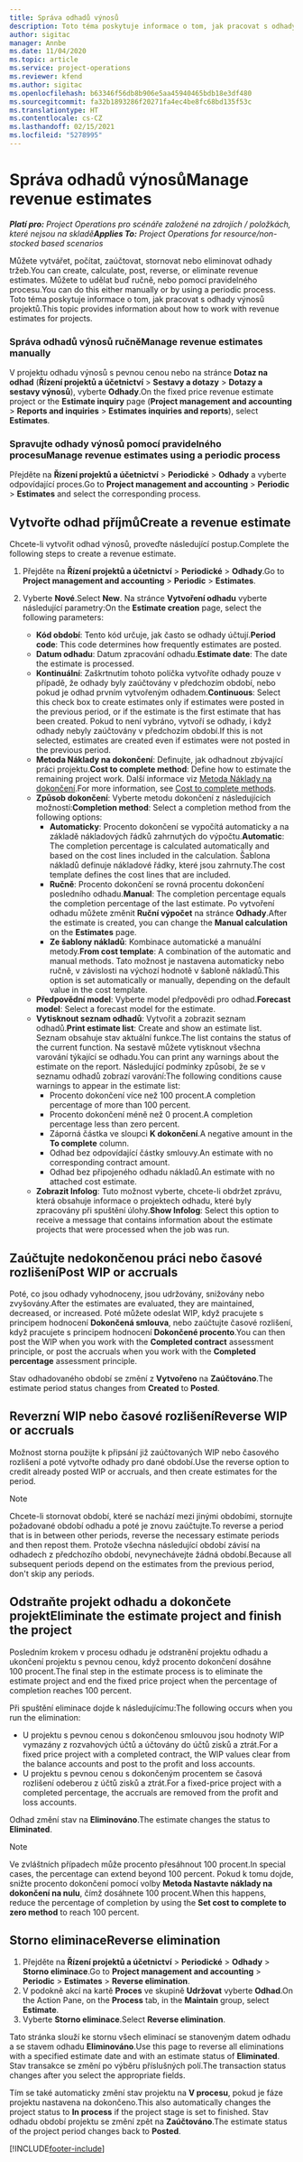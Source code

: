 ```yaml
---
title: Správa odhadů výnosů
description: Toto téma poskytuje informace o tom, jak pracovat s odhady výnosů projektů.
author: sigitac
manager: Annbe
ms.date: 11/04/2020
ms.topic: article
ms.service: project-operations
ms.reviewer: kfend
ms.author: sigitac
ms.openlocfilehash: b63346f56db8b906e5aa45940465bdb18e3df480
ms.sourcegitcommit: fa32b1893286f20271fa4ec4be8fc68bd135f53c
ms.translationtype: HT
ms.contentlocale: cs-CZ
ms.lasthandoff: 02/15/2021
ms.locfileid: "5278995"
---
```

# <a name="manage-revenue-estimates"></a><span data-ttu-id="1566c-103">Správa odhadů výnosů</span><span class="sxs-lookup"><span data-stu-id="1566c-103">Manage revenue estimates</span></span>

<span data-ttu-id="1566c-104">_**Platí pro:** Project Operations pro scénáře založené na zdrojích / položkách, které nejsou na skladě_</span><span class="sxs-lookup"><span data-stu-id="1566c-104">_**Applies To:** Project Operations for resource/non-stocked based scenarios_</span></span>

<span data-ttu-id="1566c-105">Můžete vytvářet, počítat, zaúčtovat, stornovat nebo eliminovat odhady tržeb.</span><span class="sxs-lookup"><span data-stu-id="1566c-105">You can create, calculate, post, reverse, or eliminate revenue estimates.</span></span> <span data-ttu-id="1566c-106">Můžete to udělat buď ručně, nebo pomocí pravidelného procesu.</span><span class="sxs-lookup"><span data-stu-id="1566c-106">You can do this either manually or by using a periodic process.</span></span> <span data-ttu-id="1566c-107">Toto téma poskytuje informace o tom, jak pracovat s odhady výnosů projektů.</span><span class="sxs-lookup"><span data-stu-id="1566c-107">This topic provides information about how to work with revenue estimates for projects.</span></span>

### <a name="manage-revenue-estimates-manually"></a><span data-ttu-id="1566c-108">Správa odhadů výnosů ručně</span><span class="sxs-lookup"><span data-stu-id="1566c-108">Manage revenue estimates manually</span></span>

<span data-ttu-id="1566c-109">V projektu odhadu výnosů s pevnou cenou nebo na stránce **Dotaz na odhad** (**Řízení projektů a účetnictví** > **Sestavy a dotazy** > **Dotazy a sestavy výnosů**), vyberte **Odhady**.</span><span class="sxs-lookup"><span data-stu-id="1566c-109">On the fixed price revenue estimate project or the **Estimate inquiry** page (**Project management and accounting** > **Reports and inquiries** > **Estimates inquiries and reports**), select **Estimates**.</span></span>

### <a name="manage-revenue-estimates-using-a-periodic-process"></a><span data-ttu-id="1566c-110">Spravujte odhady výnosů pomocí pravidelného procesu</span><span class="sxs-lookup"><span data-stu-id="1566c-110">Manage revenue estimates using a periodic process</span></span>

<span data-ttu-id="1566c-111">Přejděte na **Řízení projektů a účetnictví** > **Periodické** > **Odhady** a vyberte odpovídající proces.</span><span class="sxs-lookup"><span data-stu-id="1566c-111">Go to **Project management and accounting** > **Periodic** > **Estimates** and select the corresponding process.</span></span>

## <a name="create-a-revenue-estimate"></a><span data-ttu-id="1566c-112">Vytvořte odhad příjmů</span><span class="sxs-lookup"><span data-stu-id="1566c-112">Create a revenue estimate</span></span>

<span data-ttu-id="1566c-113">Chcete-li vytvořit odhad výnosů, proveďte následující postup.</span><span class="sxs-lookup"><span data-stu-id="1566c-113">Complete the following steps to create a revenue estimate.</span></span> 

1. <span data-ttu-id="1566c-114">Přejděte na **Řízení projektů a účetnictví** > **Periodické** > **Odhady**.</span><span class="sxs-lookup"><span data-stu-id="1566c-114">Go to **Project management and accounting** > **Periodic** > **Estimates**.</span></span>
2. <span data-ttu-id="1566c-115">Vyberte **Nové**.</span><span class="sxs-lookup"><span data-stu-id="1566c-115">Select **New**.</span></span> <span data-ttu-id="1566c-116">Na stránce **Vytvoření odhadu** vyberte následující parametry:</span><span class="sxs-lookup"><span data-stu-id="1566c-116">On the **Estimate creation** page, select the following parameters:</span></span>

   - <span data-ttu-id="1566c-117">**Kód období**: Tento kód určuje, jak často se odhady účtují.</span><span class="sxs-lookup"><span data-stu-id="1566c-117">**Period code**: This code determines how frequently estimates are posted.</span></span>
   - <span data-ttu-id="1566c-118">**Datum odhadu**: Datum zpracování odhadu.</span><span class="sxs-lookup"><span data-stu-id="1566c-118">**Estimate date**: The date the estimate is processed.</span></span>
   - <span data-ttu-id="1566c-119">**Kontinuální**: Zaškrtnutím tohoto políčka vytvoříte odhady pouze v případě, že odhady byly zaúčtovány v předchozím období, nebo pokud je odhad prvním vytvořeným odhadem.</span><span class="sxs-lookup"><span data-stu-id="1566c-119">**Continuous**: Select this check box to create estimates only if estimates were posted in the previous period, or if the estimate is the first estimate that has been created.</span></span> <span data-ttu-id="1566c-120">Pokud to není vybráno, vytvoří se odhady, i když odhady nebyly zaúčtovány v předchozím období.</span><span class="sxs-lookup"><span data-stu-id="1566c-120">If this is not selected, estimates are created even if estimates were not posted in the previous period.</span></span>
   - <span data-ttu-id="1566c-121">**Metoda Náklady na dokončení**: Definujte, jak odhadnout zbývající práci projektu.</span><span class="sxs-lookup"><span data-stu-id="1566c-121">**Cost to complete method**: Define how to estimate the remaining project work.</span></span> <span data-ttu-id="1566c-122">Další informace viz [Metoda Náklady na dokončení](cost-complete-methods.md).</span><span class="sxs-lookup"><span data-stu-id="1566c-122">For more information, see [Cost to complete methods](cost-complete-methods.md).</span></span>
   - <span data-ttu-id="1566c-123">**Způsob dokončení**: Vyberte metodu dokončení z následujících možností:</span><span class="sxs-lookup"><span data-stu-id="1566c-123">**Completion method**: Select a completion method from the following options:</span></span>
     - <span data-ttu-id="1566c-124">**Automaticky**: Procento dokončení se vypočítá automaticky a na základě nákladových řádků zahrnutých do výpočtu.</span><span class="sxs-lookup"><span data-stu-id="1566c-124">**Automatic**: The completion percentage is calculated automatically and based on the cost lines included in the calculation.</span></span> <span data-ttu-id="1566c-125">Šablona nákladů definuje nákladové řádky, které jsou zahrnuty.</span><span class="sxs-lookup"><span data-stu-id="1566c-125">The cost template defines the cost lines that are included.</span></span>
     - <span data-ttu-id="1566c-126">**Ručně**: Procento dokončení se rovná procentu dokončení posledního odhadu.</span><span class="sxs-lookup"><span data-stu-id="1566c-126">**Manual**: The completion percentage equals the completion percentage of the last estimate.</span></span> <span data-ttu-id="1566c-127">Po vytvoření odhadu můžete změnit **Ruční výpočet** na stránce **Odhady**.</span><span class="sxs-lookup"><span data-stu-id="1566c-127">After the estimate is created, you can change the **Manual calculation** on the **Estimates** page.</span></span>
     - <span data-ttu-id="1566c-128">**Ze šablony nákladů**: Kombinace automatické a manuální metody.</span><span class="sxs-lookup"><span data-stu-id="1566c-128">**From cost template**: A combination of the automatic and manual methods.</span></span> <span data-ttu-id="1566c-129">Tato možnost je nastavena automaticky nebo ručně, v závislosti na výchozí hodnotě v šabloně nákladů.</span><span class="sxs-lookup"><span data-stu-id="1566c-129">This option is set automatically or manually, depending on the default value in the cost template.</span></span>
   - <span data-ttu-id="1566c-130">**Předpovědní model**: Vyberte model předpovědi pro odhad.</span><span class="sxs-lookup"><span data-stu-id="1566c-130">**Forecast model**: Select a forecast model for the estimate.</span></span>
   - <span data-ttu-id="1566c-131">**Vytisknout seznam odhadů**: Vytvořit a zobrazit seznam odhadů.</span><span class="sxs-lookup"><span data-stu-id="1566c-131">**Print estimate list**: Create and show an estimate list.</span></span> <span data-ttu-id="1566c-132">Seznam obsahuje stav aktuální funkce.</span><span class="sxs-lookup"><span data-stu-id="1566c-132">The list contains the status of the current function.</span></span> <span data-ttu-id="1566c-133">Na sestavě můžete vytisknout všechna varování týkající se odhadu.</span><span class="sxs-lookup"><span data-stu-id="1566c-133">You can print any warnings about the estimate on the report.</span></span> <span data-ttu-id="1566c-134">Následující podmínky způsobí, že se v seznamu odhadů zobrazí varování:</span><span class="sxs-lookup"><span data-stu-id="1566c-134">The following conditions cause warnings to appear in the estimate list:</span></span>
     - <span data-ttu-id="1566c-135">Procento dokončení více než 100 procent.</span><span class="sxs-lookup"><span data-stu-id="1566c-135">A completion percentage of more than 100 percent.</span></span>
     - <span data-ttu-id="1566c-136">Procento dokončení méně než 0 procent.</span><span class="sxs-lookup"><span data-stu-id="1566c-136">A completion percentage less than zero percent.</span></span>
     - <span data-ttu-id="1566c-137">Záporná částka ve sloupci **K dokončení**.</span><span class="sxs-lookup"><span data-stu-id="1566c-137">A negative amount in the **To complete** column.</span></span>
     - <span data-ttu-id="1566c-138">Odhad bez odpovídající částky smlouvy.</span><span class="sxs-lookup"><span data-stu-id="1566c-138">An estimate with no corresponding contract amount.</span></span>
     - <span data-ttu-id="1566c-139">Odhad bez připojeného odhadu nákladů.</span><span class="sxs-lookup"><span data-stu-id="1566c-139">An estimate with no attached cost estimate.</span></span>
   - <span data-ttu-id="1566c-140">**Zobrazit Infolog**: Tuto možnost vyberte, chcete-li obdržet zprávu, která obsahuje informace o projektech odhadu, které byly zpracovány při spuštění úlohy.</span><span class="sxs-lookup"><span data-stu-id="1566c-140">**Show Infolog**: Select this option to receive a message that contains information about the estimate projects that were processed when the job was run.</span></span>


## <a name="post-wip-or-accruals"></a><span data-ttu-id="1566c-141">Zaúčtujte nedokončenou práci nebo časové rozlišení</span><span class="sxs-lookup"><span data-stu-id="1566c-141">Post WIP or accruals</span></span>

<span data-ttu-id="1566c-142">Poté, co jsou odhady vyhodnoceny, jsou udržovány, snižovány nebo zvyšovány.</span><span class="sxs-lookup"><span data-stu-id="1566c-142">After the estimates are evaluated, they are maintained, decreased, or increased.</span></span> <span data-ttu-id="1566c-143">Poté můžete odeslat WIP, když pracujete s principem hodnocení **Dokončená smlouva**, nebo zaúčtujte časové rozlišení, když pracujete s principem hodnocení **Dokončené procento**.</span><span class="sxs-lookup"><span data-stu-id="1566c-143">You can then post the WIP when you work with the **Completed contract** assessment principle, or post the accruals when you work with the **Completed percentage** assessment principle.</span></span>
  
<span data-ttu-id="1566c-144">Stav odhadovaného období se změní z **Vytvořeno** na **Zaúčtováno**.</span><span class="sxs-lookup"><span data-stu-id="1566c-144">The estimate period status changes from **Created** to **Posted**.</span></span>

## <a name="reverse-wip-or-accruals"></a><span data-ttu-id="1566c-145">Reverzní WIP nebo časové rozlišení</span><span class="sxs-lookup"><span data-stu-id="1566c-145">Reverse WIP or accruals</span></span>

<span data-ttu-id="1566c-146">Možnost storna použijte k připsání již zaúčtovaných WIP nebo časového rozlišení a poté vytvořte odhady pro dané období.</span><span class="sxs-lookup"><span data-stu-id="1566c-146">Use the reverse option to credit already posted WIP or accruals, and then create estimates for the period.</span></span>

> [!NOTE]
> <span data-ttu-id="1566c-147">Chcete-li stornovat období, které se nachází mezi jinými obdobími, stornujte požadované období odhadu a poté je znovu zaúčtujte.</span><span class="sxs-lookup"><span data-stu-id="1566c-147">To reverse a period that is in between other periods, reverse the necessary estimate periods and then repost them.</span></span> <span data-ttu-id="1566c-148">Protože všechna následující období závisí na odhadech z předchozího období, nevynechávejte žádná období.</span><span class="sxs-lookup"><span data-stu-id="1566c-148">Because all subsequent periods depend on the estimates from the previous period, don't skip any periods.</span></span>

## <a name="eliminate-the-estimate-project-and-finish-the-project"></a><span data-ttu-id="1566c-149">Odstraňte projekt odhadu a dokončete projekt</span><span class="sxs-lookup"><span data-stu-id="1566c-149">Eliminate the estimate project and finish the project</span></span>

<span data-ttu-id="1566c-150">Posledním krokem v procesu odhadu je odstranění projektu odhadu a ukončení projektu s pevnou cenou, když procento dokončení dosáhne 100 procent.</span><span class="sxs-lookup"><span data-stu-id="1566c-150">The final step in the estimate process is to eliminate the estimate project and end the fixed price project when the percentage of completion reaches 100 percent.</span></span>

<span data-ttu-id="1566c-151">Při spuštění eliminace dojde k následujícímu:</span><span class="sxs-lookup"><span data-stu-id="1566c-151">The following occurs when you run the elimination:</span></span>

- <span data-ttu-id="1566c-152">U projektu s pevnou cenou s dokončenou smlouvou jsou hodnoty WIP vymazány z rozvahových účtů a účtovány do účtů zisků a ztrát.</span><span class="sxs-lookup"><span data-stu-id="1566c-152">For a fixed price project with a completed contract, the WIP values clear from the balance accounts and post to the profit and loss accounts.</span></span>
- <span data-ttu-id="1566c-153">U projektu s pevnou cenou s dokončeným procentem se časová rozlišení odeberou z účtů zisků a ztrát.</span><span class="sxs-lookup"><span data-stu-id="1566c-153">For a fixed-price project with a completed percentage, the accruals are removed from the profit and loss accounts.</span></span>

<span data-ttu-id="1566c-154">Odhad změní stav na **Eliminováno**.</span><span class="sxs-lookup"><span data-stu-id="1566c-154">The estimate changes the status to **Eliminated**.</span></span>

> [!NOTE]
> <span data-ttu-id="1566c-155">Ve zvláštních případech může procento přesáhnout 100 procent.</span><span class="sxs-lookup"><span data-stu-id="1566c-155">In special cases, the percentage can extend beyond 100 percent.</span></span> <span data-ttu-id="1566c-156">Pokud k tomu dojde, snižte procento dokončení pomocí volby **Metoda Nastavte náklady na dokončení na nulu**, čímž dosáhnete 100 procent.</span><span class="sxs-lookup"><span data-stu-id="1566c-156">When this happens, reduce the percentage of completion by using the **Set cost to complete to zero method** to reach 100 percent.</span></span>

## <a name="reverse-elimination"></a><span data-ttu-id="1566c-157">Storno eliminace</span><span class="sxs-lookup"><span data-stu-id="1566c-157">Reverse elimination</span></span>

1. <span data-ttu-id="1566c-158">Přejděte na **Řízení projektů a účetnictví** > **Periodické** > **Odhady** > **Storno eliminace**.</span><span class="sxs-lookup"><span data-stu-id="1566c-158">Go to **Project management and accounting** > **Periodic** > **Estimates** > **Reverse elimination**.</span></span> 
2. <span data-ttu-id="1566c-159">V podokně akcí na kartě **Proces** ve skupině **Udržovat** vyberte **Odhad**.</span><span class="sxs-lookup"><span data-stu-id="1566c-159">On the Action Pane, on the **Process** tab, in the **Maintain** group, select **Estimate**.</span></span> 
3. <span data-ttu-id="1566c-160">Vyberte **Storno eliminace**.</span><span class="sxs-lookup"><span data-stu-id="1566c-160">Select **Reverse elimination**.</span></span>

<span data-ttu-id="1566c-161">Tato stránka slouží ke stornu všech eliminací se stanoveným datem odhadu a se stavem odhadu **Eliminováno**.</span><span class="sxs-lookup"><span data-stu-id="1566c-161">Use this page to reverse all eliminations with a specified estimate date and with an estimate status of **Eliminated**.</span></span> <span data-ttu-id="1566c-162">Stav transakce se změní po výběru příslušných polí.</span><span class="sxs-lookup"><span data-stu-id="1566c-162">The transaction status changes after you select the appropriate fields.</span></span>

<span data-ttu-id="1566c-163">Tím se také automaticky změní stav projektu na **V procesu**, pokud je fáze projektu nastavena na dokončeno.</span><span class="sxs-lookup"><span data-stu-id="1566c-163">This also automatically changes the project status to **In process** if the project stage is set to finished.</span></span> <span data-ttu-id="1566c-164">Stav odhadu období projektu se změní zpět na **Zaúčtováno**.</span><span class="sxs-lookup"><span data-stu-id="1566c-164">The estimate status of the project period changes back to **Posted**.</span></span>


[!INCLUDE[footer-include](../includes/footer-banner.md)]